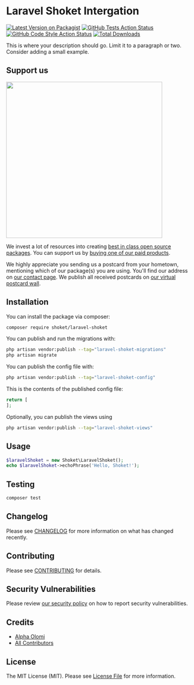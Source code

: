 # Laravel Shoket Intergation

[![Latest Version on Packagist](https://img.shields.io/packagist/v/shoket/laravel-shoket.svg?style=flat-square)](https://packagist.org/packages/shoket/laravel-shoket)
[![GitHub Tests Action Status](https://img.shields.io/github/workflow/status/shoket/laravel-shoket/run-tests?label=tests)](https://github.com/shoket/laravel-shoket/actions?query=workflow%3Arun-tests+branch%3Amain)
[![GitHub Code Style Action Status](https://img.shields.io/github/workflow/status/shoket/laravel-shoket/Check%20&%20fix%20styling?label=code%20style)](https://github.com/shoket/laravel-shoket/actions?query=workflow%3A"Check+%26+fix+styling"+branch%3Amain)
[![Total Downloads](https://img.shields.io/packagist/dt/shoket/laravel-shoket.svg?style=flat-square)](https://packagist.org/packages/shoket/laravel-shoket)

This is where your description should go. Limit it to a paragraph or two. Consider adding a small example.

## Support us

[<img src="https://github-ads.s3.eu-central-1.amazonaws.com/laravel-shoket.jpg?t=1" width="419px" />](https://spatie.be/github-ad-click/laravel-shoket)

We invest a lot of resources into creating [best in class open source packages](https://spatie.be/open-source). You can support us by [buying one of our paid products](https://spatie.be/open-source/support-us).

We highly appreciate you sending us a postcard from your hometown, mentioning which of our package(s) you are using. You'll find our address on [our contact page](https://spatie.be/about-us). We publish all received postcards on [our virtual postcard wall](https://spatie.be/open-source/postcards).

## Installation

You can install the package via composer:

```bash
composer require shoket/laravel-shoket
```

You can publish and run the migrations with:

```bash
php artisan vendor:publish --tag="laravel-shoket-migrations"
php artisan migrate
```

You can publish the config file with:

```bash
php artisan vendor:publish --tag="laravel-shoket-config"
```

This is the contents of the published config file:

```php
return [
];
```

Optionally, you can publish the views using

```bash
php artisan vendor:publish --tag="laravel-shoket-views"
```

## Usage

```php
$laravelShoket = new Shoket\LaravelShoket();
echo $laravelShoket->echoPhrase('Hello, Shoket!');
```

## Testing

```bash
composer test
```

## Changelog

Please see [CHANGELOG](CHANGELOG.md) for more information on what has changed recently.

## Contributing

Please see [CONTRIBUTING](.github/CONTRIBUTING.md) for details.

## Security Vulnerabilities

Please review [our security policy](../../security/policy) on how to report security vulnerabilities.

## Credits

- [Alpha Olomi](https://github.com/alphaolomi)
- [All Contributors](../../contributors)

## License

The MIT License (MIT). Please see [License File](LICENSE.md) for more information.

